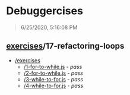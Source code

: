 # Debuggercises 

> 6/25/2020, 5:16:08 PM 

## [exercises](../README.md)/17-refactoring-loops 

- [/exercises](./exercises/README.md)
  - [/1-for-to-while.js](./exercises/README.md#1-for-to-whilejs) - _pass_ 
  - [/2-for-to-while.js](./exercises/README.md#2-for-to-whilejs) - _pass_ 
  - [/3-while-to-for.js](./exercises/README.md#3-while-to-forjs) - _pass_ 
  - [/4-while-to-for.js](./exercises/README.md#4-while-to-forjs) - _pass_ 
